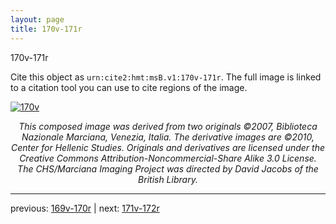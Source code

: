 ```yaml
---
layout: page
title: 170v-171r
---
```


170v-171r

Cite this object as `urn:cite2:hmt:msB.v1:170v-171r`. The full image is linked to a citation tool you can use to cite regions of the image.

[![170v](http://www.homermultitext.org/iipsrv?IIIF=/project/homer/pyramidal/deepzoom/hmt/vbbifolio/v1/vb_170v_171r.tif/full/800,/0/default.jpg)](http://www.homermultitext.org/ict2/?urn=urn:cite2:hmt:vbbifolio.v1:vb_170v_171r) 

<p style="text-align: center; font-style: italic;">This composed image was derived from two originals ©2007, Biblioteca Nazionale Marciana, Venezia, Italia. The derivative images are ©2010, Center for Hellenic Studies. Originals and derivatives are licensed under the Creative Commons Attribution-Noncommercial-Share Alike 3.0 License. The CHS/Marciana Imaging Project was directed by David Jacobs of the British Library.</p>

---

previous: [169v-170r](../169v-170r/) | next: [171v-172r](../171v-172r/)